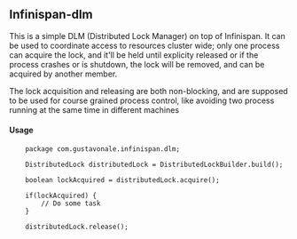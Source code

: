 Infinispan-dlm
--------------

This is a simple DLM (Distributed Lock Manager) on top of Infinispan. It can be used to coordinate access to resources 
cluster wide; only one process can acquire the lock, and it'll be held until explicity released or if the process crashes
or is shutdown, the lock will be removed, and can be acquired by another member.

The lock acquisition and releasing are both non-blocking, and are supposed to be used for course grained process control,
like avoiding two process running at the same time in different machines

#### Usage ####

        package com.gustavonale.infinispan.dlm;

        DistributedLock distributedLock = DistributedLockBuilder.build();

        boolean lockAcquired = distributedLock.acquire();
        
        if(lockAcquired) {
            // Do some task
        }
        
        distributedLock.release();

    



